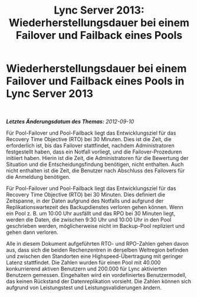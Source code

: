 ﻿---
title: 'Lync Server 2013: Wiederherstellungsdauer bei einem Failover und Failback eines Pools'
TOCTitle: Wiederherstellungsdauer bei einem Failover und Failback eines Pools
ms:assetid: 902c658f-8442-4d0d-b3ad-bf795ecd550d
ms:mtpsurl: https://technet.microsoft.com/de-de/library/JJ205079(v=OCS.15)
ms:contentKeyID: 49294739
ms.date: 05/19/2016
mtps_version: v=OCS.15
ms.translationtype: HT
---

# Wiederherstellungsdauer bei einem Failover und Failback eines Pools in Lync Server 2013

 

_**Letztes Änderungsdatum des Themas:** 2012-09-10_

Für Pool-Failover und Pool-Failback liegt das Entwicklungsziel für das Recovery Time Objective (RTO) bei 30 Minuten. Dies ist die Zeit, die erforderlich ist, bis das Failover stattfindet, nachdem Administratoren festgestellt haben, dass ein Notfall vorliegt, und die Failover-Prozeduren initiiert haben. Hierin ist die Zeit, die Administratoren für die Bewertung der Situation und die Entscheidungsfindung benötigen, nicht enthalten. Auch nicht enthalten ist die Zeit, die Benutzer nach Abschluss des Failovers für die Anmeldung benötigen.

Für Pool-Failover und Pool-Failback liegt das Entwicklungsziel für das Recovery Time Objective (RTO) bei 30 Minuten. Dies definiert die Zeitspanne, in der Daten aufgrund des Notfalls und aufgrund der Replikationswartezeit des Backupdienstes verloren gehen können. Wenn ein Pool z. B. um 10:00 Uhr ausfällt und das RPO bei 30 Minuten liegt, werden die Daten, die zwischen 9:30 Uhr und 10:00 Uhr in den Pool geschrieben werden, möglicherweise nicht im Backup-Pool repliziert und gehen dann verloren.

Alle in diesem Dokument aufgeführten RTO- und RPO-Zahlen gehen davon aus, dass sich die beiden Rechenzentren in derselben Weltregion befinden und zwischen den Standorten eine Highspeed-Übertragung mit geringer Latenz stattfindet. Die Zahlen wurden für einen Pool mit 40.000 konkurrierend aktiven Benutzern und 200.000 für Lync aktivierten Benutzern gemessen. Eingehalten wird ein vordefiniertes Benutzermodell, das keinen Rückstand der Datenreplikation vorsieht. Die Zahlen können sich aufgrund von Leistungstest und Leistungsvalidierungen ändern.

